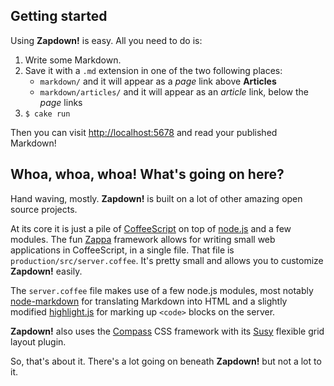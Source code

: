 ## Getting started

Using **Zapdown!** is easy.  All you need to do is:

1. Write some Markdown.
1. Save it with a `.md` extension in one of the two following places:
    * `markdown/` and it will appear as a *page* link above **Articles**
    * `markdown/articles/` and it will appear as an *article* link, below the *page* links
1. `$ cake run`

Then you can visit [http://localhost:5678](http://localhost:5678 "Zapdown! localhost") and read your published Markdown!

## Whoa, whoa, whoa!  What's going on here?

Hand waving, mostly.  **Zapdown!** is built on a lot of other amazing open source projects.

At its core it is just a pile of [CoffeeScript](http://jashkenas.github.com/coffee-script/) on top of [node.js](http://nodejs.org/) and a few modules.  The fun [Zappa](https://github.com/mauricemach/zappa) framework allows for writing small web applications in CoffeeScript, in a single file.  That file is `production/src/server.coffee`.  It's pretty small and allows you to customize **Zapdown!** easily.

The `server.coffee` file makes use of a few node.js modules, most notably [node-markdown](https://github.com/andris9/node-markdown) for translating Markdown into HTML and a slightly modified [highlight.js](https://github.com/krismolendyke/highlight.js) for marking up `<code>` blocks on the server.

**Zapdown!** also uses the [Compass](http://compass-style.org/) CSS framework with its [Susy](http://susy.oddbird.net/tutorial/) flexible grid layout plugin.

So, that's about it.  There's a lot going on beneath **Zapdown!** but not a lot to it.
